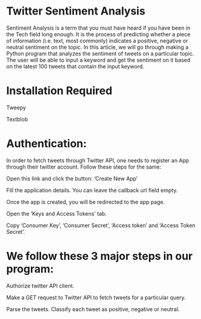 # Twitter Sentiment Analysis

Sentiment Analysis is a term that you must have heard if you have been in the Tech field long enough. It is the process of predicting whether a piece of information (i.e. text, most commonly) indicates a positive, negative or neutral sentiment on the topic. In this article, we will go through making a Python program that analyzes the sentiment of tweets on a particular topic. The user will be able to input a keyword and get the sentiment on it based on the latest 100 tweets that contain the input keyword.

# Installation Required

Tweepy

Textblob

# Authentication:

In order to fetch tweets through Twitter API, one needs to register an App through their twitter account. Follow these steps for the same:

Open this link and click the button: ‘Create New App’

Fill the application details. You can leave the callback url field empty.

Once the app is created, you will be redirected to the app page.

Open the ‘Keys and Access Tokens’ tab.

Copy ‘Consumer Key’, ‘Consumer Secret’, ‘Access token’ and ‘Access Token Secret’.

# We follow these 3 major steps in our program:

Authorize twitter API client.

Make a GET request to Twitter API to fetch tweets for a particular query.

Parse the tweets. Classify each tweet as positive, negative or neutral.
